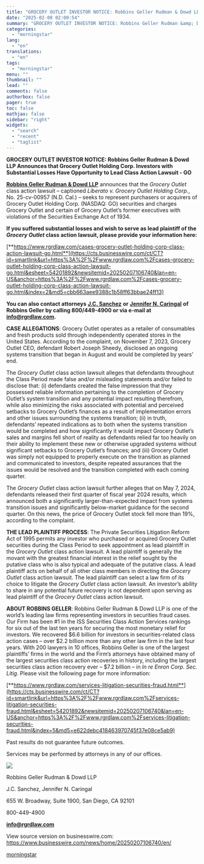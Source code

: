 ```yaml
---
title: "GROCERY OUTLET INVESTOR NOTICE: Robbins Geller Rudman & Dowd LLP Announces that Grocery Outlet Holding Corp. Investors with Substantial Losses Have Opportunity to Lead Class Action Lawsuit - GO"
date: "2025-02-08 02:00:54"
summary: "GROCERY OUTLET INVESTOR NOTICE: Robbins Geller Rudman &amp; Dowd LLP Announces that Grocery Outlet Holding Corp. Investors with Substantial Losses Have Opportunity to Lead Class Action Lawsuit - GO Robbins Geller Rudman &amp; Dowd LLP announces that the Grocery Outlet class action lawsuit – captioned Liberato v. Grocery Outlet Holding..."
categories:
  - "morningstar"
lang:
  - "en"
translations:
  - "en"
tags:
  - "morningstar"
menu: ""
thumbnail: ""
lead: ""
comments: false
authorbox: false
pager: true
toc: false
mathjax: false
sidebar: "right"
widgets:
  - "search"
  - "recent"
  - "taglist"
---
```


**GROCERY OUTLET INVESTOR NOTICE: Robbins Geller Rudman & Dowd LLP Announces that Grocery Outlet Holding Corp. Investors with Substantial Losses Have Opportunity to Lead Class Action Lawsuit - GO**

[**Robbins Geller Rudman & Dowd LLP**](https://cts.businesswire.com/ct/CT?id=smartlink&url=https%3A%2F%2Fwww.rgrdlaw.com%2Fcases-grocery-outlet-holding-corp-class-action-lawsuit-go.html&esheet=54201892&newsitemid=20250207106740&lan=en-US&anchor=Robbins+Geller+Rudman+%26amp%3B+Dowd+LLP&index=1&md5=d327f16c76125b1348298fa8e91a86db) announces that the *Grocery Outlet* class action lawsuit – captioned *Liberato v. Grocery Outlet Holding Corp.*, No. 25-cv-00957 (N.D. Cal.) – seeks to represent purchasers or acquirers of Grocery Outlet Holding Corp. (NASDAQ: GO) securities and charges Grocery Outlet and certain of Grocery Outlet’s former executives with violations of the Securities Exchange Act of 1934.

**If you suffered substantial losses and wish to serve as lead plaintiff of the *Grocery Outlet* class action lawsuit, please provide your information here:**

[**https://www.rgrdlaw.com/cases-grocery-outlet-holding-corp-class-action-lawsuit-go.html**](https://cts.businesswire.com/ct/CT?id=smartlink&url=https%3A%2F%2Fwww.rgrdlaw.com%2Fcases-grocery-outlet-holding-corp-class-action-lawsuit-go.html&esheet=54201892&newsitemid=20250207106740&lan=en-US&anchor=https%3A%2F%2Fwww.rgrdlaw.com%2Fcases-grocery-outlet-holding-corp-class-action-lawsuit-go.html&index=2&md5=cbb663aee9388c1b58ff63bbae24ff13)

**You can also contact attorneys** [**J.C. Sanchez**](https://cts.businesswire.com/ct/CT?id=smartlink&url=https%3A%2F%2Fwww.rgrdlaw.com%2Fcases-grocery-outlet-holding-corp-class-action-lawsuit-go.html&esheet=54201892&newsitemid=20250207106740&lan=en-US&anchor=J.C.+Sanchez&index=3&md5=b8af31de36cb46e66e6f0f0362b50c90) **or** [**Jennifer N. Caringal**](https://cts.businesswire.com/ct/CT?id=smartlink&url=https%3A%2F%2Fwww.rgrdlaw.com%2Fcases-grocery-outlet-holding-corp-class-action-lawsuit-go.html&esheet=54201892&newsitemid=20250207106740&lan=en-US&anchor=Jennifer+N.+Caringal&index=4&md5=38727187e37f7ca958ba4c25d8b7e2a9) **of Robbins Geller by calling 800/449-4900 or via e-mail at** [**info@rgrdlaw.com**](mailto:info@rgrdlaw.com)**.**

**CASE ALLEGATIONS**: Grocery Outlet operates as a retailer of consumables and fresh products sold through independently operated stores in the United States. According to the complaint, on November 7, 2023, Grocery Outlet CEO, defendant Robert Joseph Sheedy, disclosed an ongoing systems transition that began in August and would be completed by years’ end.

The *Grocery Outlet* class action lawsuit alleges that defendants throughout the Class Period made false and/or misleading statements and/or failed to disclose that: (i) defendants created the false impression that they possessed reliable information pertaining to the completion of Grocery Outlet’s system transition and any potential impact resulting therefrom, while also minimizing the risks associated with potential and perceived setbacks to Grocery Outlet’s finances as a result of implementation errors and other issues surrounding the systems transition; (ii) in truth, defendants’ repeated indications as to both when the systems transition would be completed and how significantly it would impact Grocery Outlet’s sales and margins fell short of reality as defendants relied far too heavily on their ability to implement these new or otherwise upgraded systems without significant setbacks to Grocery Outlet’s finances; and (iii) Grocery Outlet was simply not equipped to properly execute on the transition as planned and communicated to investors, despite repeated assurances that the issues would be resolved and the transition completed with each coming quarter.

The *Grocery Outlet* class action lawsuit further alleges that on May 7, 2024, defendants released their first quarter of fiscal year 2024 results, which announced both a significantly larger-than-expected impact from systems transition issues and significantly below-market guidance for the second quarter. On this news, the price of Grocery Outlet stock fell more than 19%, according to the complaint.

**THE LEAD PLAINTIFF PROCESS**: The Private Securities Litigation Reform Act of 1995 permits any investor who purchased or acquired Grocery Outlet securities during the Class Period to seek appointment as lead plaintiff in the *Grocery Outlet* class action lawsuit. A lead plaintiff is generally the movant with the greatest financial interest in the relief sought by the putative class who is also typical and adequate of the putative class. A lead plaintiff acts on behalf of all other class members in directing the *Grocery Outlet* class action lawsuit. The lead plaintiff can select a law firm of its choice to litigate the *Grocery Outlet* class action lawsuit. An investor’s ability to share in any potential future recovery is not dependent upon serving as lead plaintiff of the *Grocery Outlet* class action lawsuit.

**ABOUT ROBBINS GELLER**: Robbins Geller Rudman & Dowd LLP is one of the world’s leading law firms representing investors in securities fraud cases. Our Firm has been #1 in the ISS Securities Class Action Services rankings for six out of the last ten years for securing the most monetary relief for investors. We recovered $6.6 billion for investors in securities-related class action cases – over $2.2 billion more than any other law firm in the last four years. With 200 lawyers in 10 offices, Robbins Geller is one of the largest plaintiffs’ firms in the world and the Firm’s attorneys have obtained many of the largest securities class action recoveries in history, including the largest securities class action recovery ever – $7.2 billion – in *In re Enron Corp. Sec. Litig.* Please visit the following page for more information:

[**https://www.rgrdlaw.com/services-litigation-securities-fraud.html**](https://cts.businesswire.com/ct/CT?id=smartlink&url=https%3A%2F%2Fwww.rgrdlaw.com%2Fservices-litigation-securities-fraud.html&esheet=54201892&newsitemid=20250207106740&lan=en-US&anchor=https%3A%2F%2Fwww.rgrdlaw.com%2Fservices-litigation-securities-fraud.html&index=5&md5=e622debc418463970745f37e08ce5ab9)

Past results do not guarantee future outcomes.
  
Services may be performed by attorneys in any of our offices.

 ![](https://cts.businesswire.com/ct/CT?id=bwnews&sty=20250207106740r1&sid=mstr3&distro=nx&lang=en)

Robbins Geller Rudman & Dowd LLP
  
J.C. Sanchez, Jennifer N. Caringal
  
655 W. Broadway, Suite 1900, San Diego, CA 92101
  
800-449-4900
  
[**info@rgrdlaw.com**](mailto:info@rgrdlaw.com)

View source version on businesswire.com: <https://www.businesswire.com/news/home/20250207106740/en/>

[morningstar](https://www.morningstar.com/news/business-wire/20250207106740/grocery-outlet-investor-notice-robbins-geller-rudman-dowd-llp-announces-that-grocery-outlet-holding-corp-investors-with-substantial-losses-have-opportunity-to-lead-class-action-lawsuit-go)
